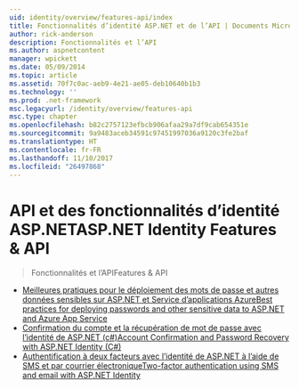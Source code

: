 ```yaml
---
uid: identity/overview/features-api/index
title: Fonctionnalités d’identité ASP.NET et de l’API | Documents Microsoft
author: rick-anderson
description: Fonctionnalités et l’API
ms.author: aspnetcontent
manager: wpickett
ms.date: 05/09/2014
ms.topic: article
ms.assetid: 70f7c0ac-aeb9-4e21-ae05-deb10640b1b3
ms.technology: ''
ms.prod: .net-framework
msc.legacyurl: /identity/overview/features-api
msc.type: chapter
ms.openlocfilehash: b82c2757123efbcb906afaa29a7df9cab654351e
ms.sourcegitcommit: 9a9483aceb34591c97451997036a9120c3fe2baf
ms.translationtype: HT
ms.contentlocale: fr-FR
ms.lasthandoff: 11/10/2017
ms.locfileid: "26497868"
---
```

<a name="aspnet-identity-features--api"></a><span data-ttu-id="aa93c-103">API et des fonctionnalités d’identité ASP.NET</span><span class="sxs-lookup"><span data-stu-id="aa93c-103">ASP.NET Identity Features & API</span></span>
====================
> <span data-ttu-id="aa93c-104">Fonctionnalités et l’API</span><span class="sxs-lookup"><span data-stu-id="aa93c-104">Features & API</span></span>


- [<span data-ttu-id="aa93c-105">Meilleures pratiques pour le déploiement des mots de passe et autres données sensibles sur ASP.NET et Service d’applications Azure</span><span class="sxs-lookup"><span data-stu-id="aa93c-105">Best practices for deploying passwords and other sensitive data to ASP.NET and Azure App Service</span></span>](best-practices-for-deploying-passwords-and-other-sensitive-data-to-aspnet-and-azure.md)
- [<span data-ttu-id="aa93c-106">Confirmation du compte et la récupération de mot de passe avec l’identité de ASP.NET (c#)</span><span class="sxs-lookup"><span data-stu-id="aa93c-106">Account Confirmation and Password Recovery with ASP.NET Identity (C#)</span></span>](account-confirmation-and-password-recovery-with-aspnet-identity.md)
- [<span data-ttu-id="aa93c-107">Authentification à deux facteurs avec l’identité de ASP.NET à l’aide de SMS et par courrier électronique</span><span class="sxs-lookup"><span data-stu-id="aa93c-107">Two-factor authentication using SMS and email with ASP.NET Identity</span></span>](two-factor-authentication-using-sms-and-email-with-aspnet-identity.md)
